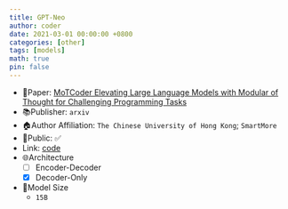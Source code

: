 ```yaml
---
title: GPT-Neo
author: coder
date: 2021-03-01 00:00:00 +0800
categories: [other]
tags: [models]
math: true
pin: false
---
```

- 📙Paper: [MoTCoder Elevating Large Language Models with Modular of Thought for Challenging Programming Tasks](https://arxiv.org/pdf/2312.15960.pdf)
- 📚Publisher: `arxiv`
- 🏠Author Affiliation: `The Chinese University of Hong Kong`; `SmartMore`
- 🔑Public: ✅
- Link: [code](https://github.com/dvlab-research/MoTCoder)
- 🌐Architecture
  + [ ] Encoder-Decoder
  + [x] Decoder-Only
- 📏Model Size
  + `15B`
